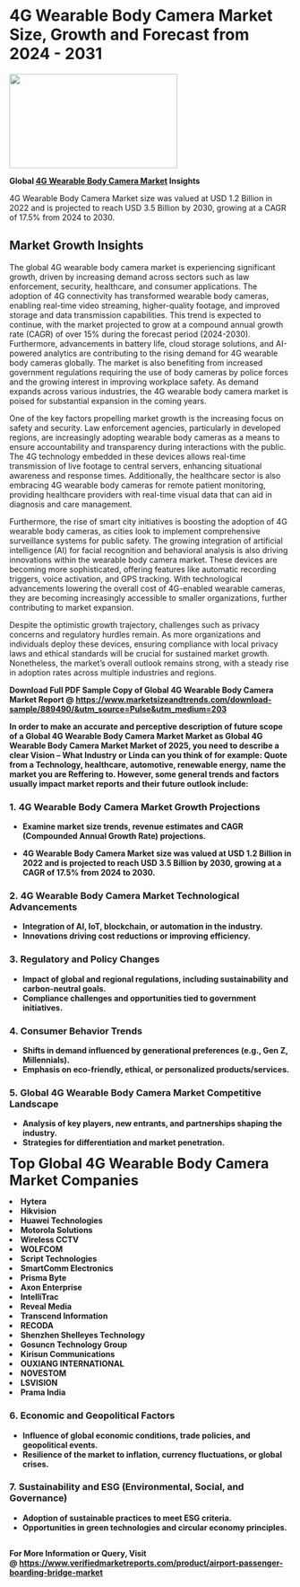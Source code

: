 <H1>4G Wearable Body Camera Market Size, Growth and Forecast from 2024 - 2031</H1><img class="aligncenter size-medium wp-image-584254" src="https://thirdeyenews.in/wp-content/uploads/2024/09/Global-Market-Research-300x168.jpeg" alt="" width="300" height="168" /><p><strong>Global&nbsp;<a href="https://www.marketsizeandtrends.com/download-sample/889490/&amp;utm_source=Pulse&amp;utm_medium=203">4G Wearable Body Camera Market</a> Insights</strong></p><p>4G Wearable Body Camera Market size was valued at USD 1.2 Billion in 2022 and is projected to reach USD 3.5 Billion by 2030, growing at a CAGR of 17.5% from 2024 to 2030.</p><p><h2>Market Growth Insights</h2> <p>The global 4G wearable body camera market is experiencing significant growth, driven by increasing demand across sectors such as law enforcement, security, healthcare, and consumer applications. The adoption of 4G connectivity has transformed wearable body cameras, enabling real-time video streaming, higher-quality footage, and improved storage and data transmission capabilities. This trend is expected to continue, with the market projected to grow at a compound annual growth rate (CAGR) of over 15% during the forecast period (2024-2030). Furthermore, advancements in battery life, cloud storage solutions, and AI-powered analytics are contributing to the rising demand for 4G wearable body cameras globally. The market is also benefiting from increased government regulations requiring the use of body cameras by police forces and the growing interest in improving workplace safety. As demand expands across various industries, the 4G wearable body camera market is poised for substantial expansion in the coming years. <strong></strong> </p> <p>One of the key factors propelling market growth is the increasing focus on safety and security. Law enforcement agencies, particularly in developed regions, are increasingly adopting wearable body cameras as a means to ensure accountability and transparency during interactions with the public. The 4G technology embedded in these devices allows real-time transmission of live footage to central servers, enhancing situational awareness and response times. Additionally, the healthcare sector is also embracing 4G wearable body cameras for remote patient monitoring, providing healthcare providers with real-time visual data that can aid in diagnosis and care management.</p> <p>Furthermore, the rise of smart city initiatives is boosting the adoption of 4G wearable body cameras, as cities look to implement comprehensive surveillance systems for public safety. The growing integration of artificial intelligence (AI) for facial recognition and behavioral analysis is also driving innovations within the wearable body camera market. These devices are becoming more sophisticated, offering features like automatic recording triggers, voice activation, and GPS tracking. With technological advancements lowering the overall cost of 4G-enabled wearable cameras, they are becoming increasingly accessible to smaller organizations, further contributing to market expansion.</p> <p>Despite the optimistic growth trajectory, challenges such as privacy concerns and regulatory hurdles remain. As more organizations and individuals deploy these devices, ensuring compliance with local privacy laws and ethical standards will be crucial for sustained market growth. Nonetheless, the market’s overall outlook remains strong, with a steady rise in adoption rates across multiple industries and regions.</p> <strong></p><p><span class=""><strong>Download Full PDF Sample Copy of Global 4G Wearable Body Camera Market Report</strong> @ <a href="https://www.marketsizeandtrends.com/download-sample/889490/&amp;utm_source=Pulse&amp;utm_medium=203" target="_blank">https://www.marketsizeandtrends.com/download-sample/889490/&amp;utm_source=Pulse&amp;utm_medium=203</a></span></p><p>In order to make an accurate and perceptive description of future scope of a Global&nbsp;4G Wearable Body Camera Market Market as Global&nbsp;4G Wearable Body Camera Market Market of 2025, you need to describe a clear Vision &ndash; What Industry or Linda can you think of for example: Quote from a Technology, healthcare, automotive, renewable energy, name the market you are Reffering to. However, some general trends and factors usually impact market reports and their future outlook include:</p><h3>1.&nbsp;<strong>4G Wearable Body Camera Market Growth Projections</strong></h3><ul><li>Examine market size trends, revenue estimates and CAGR (Compounded Annual Growth Rate) projections.</li><li><p>4G Wearable Body Camera Market size was valued at USD 1.2 Billion in 2022 and is projected to reach USD 3.5 Billion by 2030, growing at a CAGR of 17.5% from 2024 to 2030.</p></li></ul><h3>2.&nbsp;<strong>4G Wearable Body Camera Market Technological Advancements</strong></h3><ul><li>Integration of AI, IoT, blockchain, or automation in the industry.</li><li>Innovations driving cost reductions or improving efficiency.</li></ul><h3>3.&nbsp;<strong>Regulatory and Policy Changes</strong></h3><ul><li>Impact of global and regional regulations, including sustainability and carbon-neutral goals.</li><li>Compliance challenges and opportunities tied to government initiatives.</li></ul><h3>4.&nbsp;<strong>Consumer Behavior Trends</strong></h3><ul><li>Shifts in demand influenced by generational preferences (e.g., Gen Z, Millennials).</li><li>Emphasis on eco-friendly, ethical, or personalized products/services.</li></ul><h3>5.&nbsp;<strong>Global 4G Wearable Body Camera Market Competitive Landscape</strong></h3><ul><li>Analysis of key players, new entrants, and partnerships shaping the industry.</li><li>Strategies for differentiation and market penetration.</li></ul><p data-pm-slice="1 1 []"><span style="color: inherit; font-family: inherit; font-size: 25px;">Top Global 4G Wearable Body Camera Market Companies</span></p><div class="" data-test-id=""><p><li>Hytera</li><li> Hikvision</li><li> Huawei Technologies</li><li> Motorola Solutions</li><li> Wireless CCTV</li><li> WOLFCOM</li><li> Script Technologies</li><li> SmartComm Electronics</li><li> Prisma Byte</li><li> Axon Enterprise</li><li> IntelliTrac</li><li> Reveal Media</li><li> Transcend Information</li><li> RECODA</li><li> Shenzhen Shelleyes Technology</li><li> Gosuncn Technology Group</li><li> Kirisun Communications</li><li> OUXIANG INTERNATIONAL</li><li> NOVESTOM</li><li> LSVISION</li><li> Prama India</li></p></div><h3>6.&nbsp;<strong>Economic and Geopolitical Factors</strong></h3><ul><li>Influence of global economic conditions, trade policies, and geopolitical events.</li><li>Resilience of the market to inflation, currency fluctuations, or global crises.</li></ul><h3>7.&nbsp;<strong>Sustainability and ESG (Environmental, Social, and Governance)</strong></h3><ul><li>Adoption of sustainable practices to meet ESG criteria.</li><li>Opportunities in green technologies and circular economy principles.</li></ul><h2><strong style="font-size: 14px;">For More Information or Query, Visit @&nbsp;</strong><a style="background-color: #ffffff; font-size: 14px;" href="https://www.marketsizeandtrends.com/report/4g-wearable-body-camera-market/" target="_blank">https://www.verifiedmarketreports.com/product/airport-passenger-boarding-bridge-market</a></h2>
